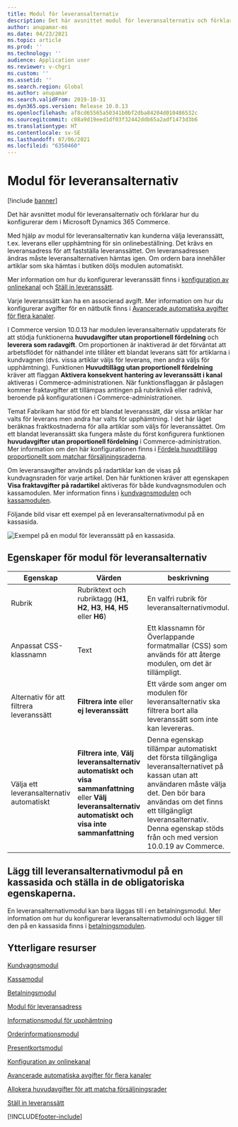 ```yaml
---
title: Modul för leveransalternativ
description: Det här avsnittet modul för leveransalternativ och förklarar hur du konfigurerar dem i Microsoft Dynamics 365 Commerce.
author: anupamar-ms
ms.date: 04/23/2021
ms.topic: article
ms.prod: ''
ms.technology: ''
audience: Application user
ms.reviewer: v-chgri
ms.custom: ''
ms.assetid: ''
ms.search.region: Global
ms.author: anupamar
ms.search.validFrom: 2019-10-31
ms.dyn365.ops.version: Release 10.0.13
ms.openlocfilehash: af8cd65565a50341b0bf2dba84204d010486532c
ms.sourcegitcommit: c08a9d19eed1df03f32442ddb65a2adf1473d3b6
ms.translationtype: HT
ms.contentlocale: sv-SE
ms.lasthandoff: 07/06/2021
ms.locfileid: "6350460"
---
```

# <a name="delivery-options-module"></a>Modul för leveransalternativ

[!include [banner](includes/banner.md)]

Det här avsnittet modul för leveransalternativ och förklarar hur du konfigurerar dem i Microsoft Dynamics 365 Commerce.

Med hjälp av modul för leveransalternativ kan kunderna välja leveranssätt, t.ex. leverans eller upphämtning för sin onlinebeställning. Det krävs en leveransadress för att fastställa leveranssättet. Om leveransadressen ändras måste leveransalternativen hämtas igen. Om ordern bara innehåller artiklar som ska hämtas i butiken döljs modulen automatiskt.

Mer information om hur du konfigurerar leveranssätt finns i [konfiguration av onlinekanal](channel-setup-online.md) och [Ställ in leveranssätt](/dynamicsax-2012/appuser-itpro/set-up-modes-of-delivery).

Varje leveranssätt kan ha en associerad avgift. Mer information om hur du konfigurerar avgifter för en nätbutik finns i [Avancerade automatiska avgifter för flera kanaler](omni-auto-charges.md).

I Commerce version 10.0.13 har modulen leveransalternativ uppdaterats för att stödja funktionerna **huvudavgifter utan proportionell fördelning** och **leverera som radavgift**. Om proportionen är inaktiverad är det förväntat att arbetsflödet för näthandel inte tillåter ett blandat leverans sätt för artiklarna i kundvagnen (dvs. vissa artiklar väljs för leverans, men andra väljs för upphämtning). Funktionen **Huvudtillägg utan proportionell fördelning** kräver att flaggan **Aktivera konsekvent hantering av leveranssätt i kanal** aktiveras i Commerce-administrationen. När funktionsflaggan är påslagen kommer fraktavgifter att tillämpas antingen på rubriknivå eller radnivå, beroende på konfigurationen i Commerce-administrationen.

Temat Fabrikam har stöd för ett blandat leveranssätt, där vissa artiklar har valts för leverans men andra har valts för upphämtning. I det här läget beräknas fraktkostnaderna för alla artiklar som väljs för leveranssättet. Om ett blandat leveranssätt ska fungera måste du först konfigurera funktionen **huvudavgifter utan proportionell fördelning** i Commerce-administration. Mer information om den här konfigurationen finns i [Fördela huvudtillägg proportionellt som matchar försäljningsraderna](pro-rate-charges-matching-lines.md).

Om leveransavgifter används på radartiklar kan de visas på kundvagnsraden för varje artikel. Den här funktionen kräver att egenskapen **Visa fraktavgifter på radartikel** aktiveras för både kundvagnsmodulen och kassamodulen. Mer information finns i [kundvagnsmodulen](add-cart-module.md) och [kassamodulen](add-checkout-module.md).

Följande bild visar ett exempel på en leveransalternativmodul på en kassasida.

![Exempel på en modul för leveranssätt på en kassasida.](./media/ecommerce-deliveryoptions.PNG)

## <a name="delivery-options-module-properties"></a>Egenskaper för modul för leveransalternativ

| Egenskap | Värden | beskrivning |
|----------|--------|-------------|
| Rubrik | Rubriktext och rubriktagg (**H1**, **H2**, **H3**, **H4**, **H5** eller **H6**) | En valfri rubrik för leveransalternativmodul. |
| Anpassat CSS-klassnamn | Text | Ett klassnamn för Överlappande formatmallar (CSS) som används för att återge modulen, om det är tillämpligt. |
| Alternativ för att filtrera leveranssätt | **Filtrera inte** eller **ej leveranssätt** | Ett värde som anger om modulen för leveransalternativ ska filtrera bort alla leveranssätt som inte kan levereras. |
| Välja ett leveransalternativ automatiskt | **Filtrera inte**, **Välj leveransalternativ automatiskt och visa sammanfattning** eller **Välj leveransalternativ automatiskt och visa inte sammanfattning** | Denna egenskap tillämpar automatiskt det första tillgängliga leveransalternativet på kassan utan att användaren måste välja det. Den bör bara användas om det finns ett tillgängligt leveransalternativ. Denna egenskap stöds från och med version 10.0.19 av Commerce. |

## <a name="add-a-delivery-options-module-to-a-checkout-page-and-set-the-required-properties"></a>Lägg till leveransalternativmodul på en kassasida och ställa in de obligatoriska egenskaperna.

En leveransalternativmodul kan bara läggas till i en betalningsmodul. Mer information om hur du konfigurerar leveransalternativmodul och lägger till den på en kassasida finns i [betalningsmodulen](add-checkout-module.md).

## <a name="additional-resources"></a>Ytterligare resurser

[Kundvagnsmodul](add-cart-module.md)

[Kassamodul](add-checkout-module.md)

[Betalningsmodul](payment-module.md)

[Modul för leveransadress](ship-address-module.md)

[Informationsmodul för upphämtning](pickup-info-module.md)

[Orderinformationsmodul](order-confirmation-module.md)

[Presentkortsmodul](add-giftcard.md)

[Konfiguration av onlinekanal](channel-setup-online.md)

[Avancerade automatiska avgifter för flera kanaler](omni-auto-charges.md)

[Allokera huvudavgifter för att matcha försäljningsrader](pro-rate-charges-matching-lines.md)

[Ställ in leveranssätt](/dynamicsax-2012/appuser-itpro/set-up-modes-of-delivery)


[!INCLUDE[footer-include](../includes/footer-banner.md)]
